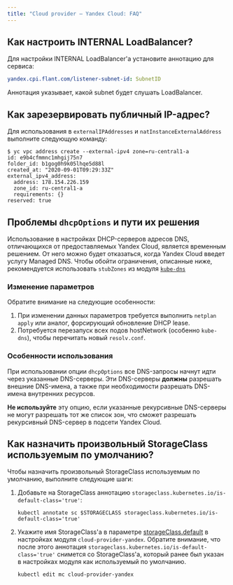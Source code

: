 ```yaml
---
title: "Cloud provider — Yandex Cloud: FAQ"
---
```


## Как настроить INTERNAL LoadBalancer?

Для настройки INTERNAL LoadBalancer'а установите аннотацию для сервиса:

```yaml
yandex.cpi.flant.com/listener-subnet-id: SubnetID
```

Аннотация указывает, какой subnet будет слушать LoadBalancer.

## Как зарезервировать публичный IP-адрес?

Для использования в `externalIPAddresses` и `natInstanceExternalAddress` выполните следующую команду:

```shell
$ yc vpc address create --external-ipv4 zone=ru-central1-a
id: e9b4cfmmnc1mhgij75n7
folder_id: b1gog0h9k05lhqe5d88l
created_at: "2020-09-01T09:29:33Z"
external_ipv4_address:
  address: 178.154.226.159
  zone_id: ru-central1-a
  requirements: {}
reserved: true
```

## Проблемы `dhcpOptions` и пути их решения

Использование в настройках DHCP-серверов адресов DNS, отличающихся от предоставляемых Yandex Cloud, является временным решением. От него можно будет отказаться, когда Yandex Cloud введет услугу Managed DNS. Чтобы обойти ограничения, описанные ниже, рекомендуется использовать `stubZones` из модуля [`kube-dns`](../042-kube-dns/)

### Изменение параметров

Обратите внимание на следующие особенности:

1. При изменении данных параметров требуется выполнить `netplan apply` или аналог, форсирующий обновление DHCP lease.
2. Потребуется перезапуск всех подов hostNetwork (особенно `kube-dns`), чтобы перечитать новый `resolv.conf`.

### Особенности использования

При использовании опции `dhcpOptions` все DNS-запросы начнут идти через указанные DNS-серверы. Эти DNS-серверы **должны** разрешать внешние DNS-имена, а также при необходимости разрешать DNS-имена внутренних ресурсов.

**Не используйте** эту опцию, если указанные рекурсивные DNS-серверы не могут разрешать тот же список зон, что сможет разрешать рекурсивный DNS-сервер в подсети Yandex Cloud.

## Как назначить произвольный StorageClass используемым по умолчанию?

Чтобы назначить произвольный StorageClass используемым по умолчанию, выполните следующие шаги:

1. Добавьте на StorageClass аннотацию `storageclass.kubernetes.io/is-default-class='true'`:

   ```shell
   kubectl annotate sc $STORAGECLASS storageclass.kubernetes.io/is-default-class='true'
   ```

2. Укажите имя StorageClass'а в параметре [storageClass.default](configuration.html#parameters-storageclass-default) в настройках модуля `cloud-provider-yandex`. Обратите внимание, что после этого аннотация `storageclass.kubernetes.io/is-default-class='true'` снимется со StorageClass'а, который ранее был указан в настройках модуля как используемый по умолчанию.

   ```shell
   kubectl edit mc cloud-provider-yandex
   ```
